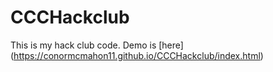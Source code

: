# CCCHackclub

This is my hack club code. Demo is [here] (https://conormcmahon11.github.io/CCCHackclub/index.html)
